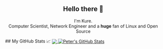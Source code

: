 <h2 align="center">Hello there 👋</h2>

<p align="center">I'm Kure.<br/> Computer Scientist, Network Engineer and a <b>huge</b> fan of Linux and Open Source</p>
</p>
## My GitHub Stats &#x1f4c8;

<a href="https://github.com/kurepeter/kurepeter">
  <img align="center" src="https://github-readme-stats.vercel.app/api/top-langs/?username=kurepeter&hide=java,html&title_color=ffffff&text_color=c9cacc&icon_color=2bbc8a&bg_color=1d1f21" />
</a>

<a href="https://github.com/kurepeter">
  <img align="center" src="https://github-readme-stats.vercel.app/api?username=kurepeter&show_icons=true&line_height=27&count_private=true&title_color=ffffff&text_color=c9cacc&icon_color=2bbc8a&bg_color=1d1f21" alt="Peter's GitHub Stats" />
</a>

